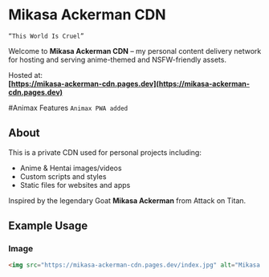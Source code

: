 # Mikasa Ackerman CDN

`“This World Is Cruel”`


Welcome to **Mikasa Ackerman CDN** – my personal content delivery network for hosting and serving anime-themed and NSFW-friendly assets.

Hosted at:  
**[https://mikasa-ackerman-cdn.pages.dev](https://mikasa-ackerman-cdn.pages.dev)**

#Animax Features
`Animax PWA added`

## About

This is a private CDN used for personal projects including:
- Anime & Hentai images/videos
- Custom scripts and styles
- Static files for websites and apps

Inspired by the legendary Goat **Mikasa Ackerman** from Attack on Titan.

## Example Usage

### Image
```html
<img src="https://mikasa-ackerman-cdn.pages.dev/index.jpg" alt="Mikasa Ackerman">
